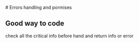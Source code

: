# Errors handling and pormises

## Good way to code
check all the critical info before hand and return info or error
